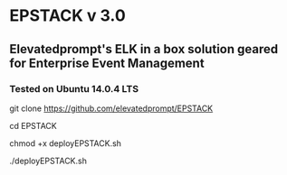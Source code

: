 # EPSTACK v 3.0
## Elevatedprompt's ELK in a box solution geared for Enterprise Event Management

### Tested on Ubuntu 14.0.4 LTS

  git clone https://github.com/elevatedprompt/EPSTACK

  cd EPSTACK

  chmod +x deployEPSTACK.sh

  ./deployEPSTACK.sh
